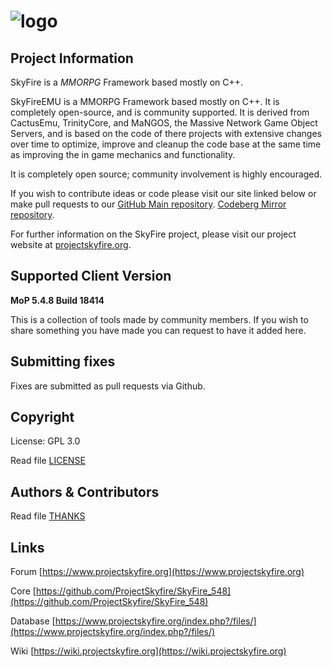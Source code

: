 # ![logo](https://www.projectskyfire.org/uploads/monthly_2015_05/14_skyfire_logo.png.9efa54d2770daf92757f7e29109cf89e.png)
## Project Information
SkyFire is a *MMORPG* Framework based mostly on C++.

SkyFireEMU is a MMORPG Framework based mostly on C++. It is completely 
open-source, and is community supported. It is derived
from CactusEmu, TrinityCore, and MaNGOS, the Massive Network Game Object Servers, 
and is based on the code of there projects with extensive changes over time to optimize, 
improve and cleanup the code base at the same time as improving the in game mechanics
and functionality.

It is completely open source; community involvement is highly encouraged.

If you wish to contribute ideas or code please visit our site linked below or
make pull requests to our 
[GitHub Main repository](https://github.com/ProjectSkyfire/SkyFire_548).
[Codeberg Mirror repository](https://codeberg.org/ProjectSkyfire/SkyFire_548).

For further information on the SkyFire project, please visit our project website at 
[projectskyfire.org](http://www.projectskyfire.org).

## Supported Client Version
**MoP 5.4.8 Build 18414**

This is a collection of tools made by community members.
If you wish to share something you have made you can request to have it added here.

## Submitting fixes

Fixes are submitted as pull requests via Github. 

## Copyright

License: GPL 3.0

Read file [LICENSE](LICENSE.md)


## Authors &amp; Contributors

Read file [THANKS](THANKS.md)


## Links

Forum [https://www.projectskyfire.org](https://www.projectskyfire.org)

Core [https://github.com/ProjectSkyfire/SkyFire_548](https://github.com/ProjectSkyfire/SkyFire_548)

Database [https://www.projectskyfire.org/index.php?/files/](https://www.projectskyfire.org/index.php?/files/)

Wiki [https://wiki.projectskyfire.org](https://wiki.projectskyfire.org)